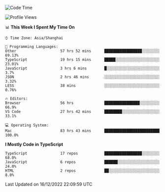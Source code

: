 <!--START_SECTION:waka-->
![Code Time](http://img.shields.io/badge/Code%20Time-3%2C490%20hrs%2012%20mins-blue)

![Profile Views](http://img.shields.io/badge/Profile%20Views-0-blue)

📊 **This Week I Spent My Time On** 

```text
⌚︎ Time Zone: Asia/Shanghai

💬 Programming Languages: 
Other                    57 hrs 52 mins      █████████████████░░░░░░░░   69.13% 
TypeScript               19 hrs 15 mins      █████░░░░░░░░░░░░░░░░░░░░   23.01% 
JavaScript               3 hrs 6 mins        █░░░░░░░░░░░░░░░░░░░░░░░░   3.7% 
JSON                     2 hrs 46 mins       ░░░░░░░░░░░░░░░░░░░░░░░░░   3.32% 
LESS                     38 mins             ░░░░░░░░░░░░░░░░░░░░░░░░░   0.76%

🔥 Editors: 
Browser                  56 hrs              ████████████████░░░░░░░░░   66.9% 
VS Code                  27 hrs 42 mins      ████████░░░░░░░░░░░░░░░░░   33.1%

💻 Operating System: 
Mac                      83 hrs 43 mins      █████████████████████████   100.0%

```

**I Mostly Code in TypeScript** 

```text
TypeScript               17 repos            █████████████████░░░░░░░░   68.0% 
JavaScript               6 repos             ██████░░░░░░░░░░░░░░░░░░░   24.0% 
HTML                     2 repos             ██░░░░░░░░░░░░░░░░░░░░░░░   8.0%

```



 Last Updated on 16/12/2022 22:09:59 UTC
<!--END_SECTION:waka-->

